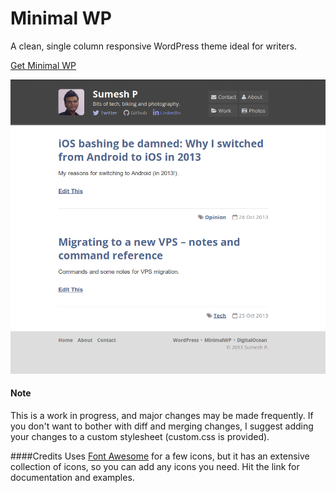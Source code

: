 # Minimal WP
A clean, single column responsive WordPress theme ideal for writers. 

[Get Minimal WP](https://github.com/sumeshpremraj/minimal-wp/archive/master.zip)

![Ghostwriter home page](https://github.com/sumeshpremraj/minimal-wp/blob/master/screenshot.png?raw=true)

#### Note
This is a work in progress, and major changes may be made frequently. If you don't want to bother with diff and merging changes, I suggest adding your changes to a custom stylesheet (custom.css is provided). 

####Credits
Uses [Font Awesome](http://fortawesome.github.io/Font-Awesome/) for a few icons, but it has an extensive collection of icons, so you can add any icons you need. Hit the link for documentation and examples.